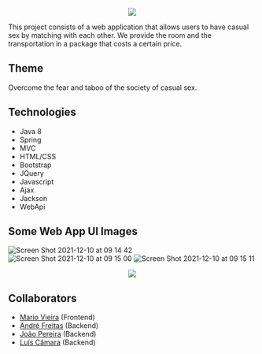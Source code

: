 <p align="center">
  <img src="https://user-images.githubusercontent.com/47696178/145558159-c353fb1a-837e-498b-a751-07af98b7e3ee.png" />
</p>

This project consists of a web application that allows users to have casual sex by matching with each other. 
We provide the room and the transportation in a package that costs a certain price.

## Theme
Overcome the fear and taboo of the society of casual sex.

## Technologies
+ Java 8
+ Spring
+ MVC
+ HTML/CSS
+ Bootstrap
+ JQuery
+ Javascript
+ Ajax
+ Jackson
+ WebApi

## Some Web App UI Images
![Screen Shot 2021-12-10 at 09 14 42](https://user-images.githubusercontent.com/47696178/145558146-a455ec17-70db-408e-842f-39e9609c96ac.png)
![Screen Shot 2021-12-10 at 09 15 00](https://user-images.githubusercontent.com/47696178/145558151-7bfb74e9-5295-49ae-9b7e-3773b22efc20.png)
![Screen Shot 2021-12-10 at 09 15 11](https://user-images.githubusercontent.com/47696178/145558156-22197903-6bb8-4950-b6a8-7199411bc9ed.png)
<p align="center">
  <img src="https://user-images.githubusercontent.com/47696178/145558158-1e3cfab7-55a3-4ab2-a182-15b3b8689e4d.png" />
</p>

## Collaborators
+ [Mario Vieira](https://github.com/MarioWork) (Frontend)
+ [André Freitas](https://github.com/andresatierf) (Backend)
+ [João Pereira](https://github.com/jpv-pereira) (Backend)
+ [Luís Câmara](https://github.com/shrimp16) (Backend)


